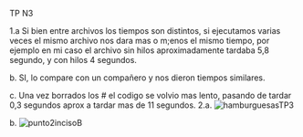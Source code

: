TP N3

1.a Si bien entre archivos los tiempos son distintos, si ejecutamos varias veces el mismo archivo nos dara mas o m;enos el mismo tiempo, por ejemplo en mi caso el archivo sin hilos aproximadamente tardaba 5,8 segundo, y con hilos 4 segundos.

b. SI, lo compare con un compañero y nos dieron tiempos similares.

c. Una vez borrados los # el codigo se volvio mas lento, pasando de tardar 0,3 segundos aprox a tardar mas de 11 segundos.
2.a.   ![hamburguesasTP3](https://github.com/JosueChazarreta/ASO2024TPs/assets/143630111/8455179f-ce09-4e42-8f92-cb3c3d79873a)

   b.  ![punto2incisoB](https://github.com/JosueChazarreta/ASO2024TPs/assets/143630111/8411c4e7-e568-43c3-b2a9-a86533c4372d)
